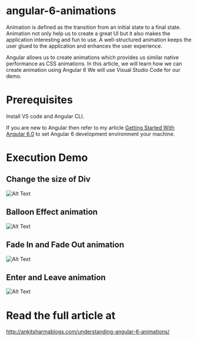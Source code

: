 # angular-6-animations
Animation is defined as the transition from an initial state to a final state. Animation not only help us to create a great UI but it also makes the application interesting and fun to use. A well-structured animation keeps the user glued to the application and enhances the user experience.

Angular allows us to create animations which provides us similar native performance as CSS animations. In this article, we will learn how we can create animation using Angular 6
We will use Visual Studio Code for our demo.
# Prerequisites
Install VS code and Angular CLI.

If you are new to Angular then refer to my article [Getting Started With Angular 6.0](http://ankitsharmablogs.com/getting-started-with-angular-6-0/) to set Angular 6 development environment your machine.
# Execution Demo
## Change the size of Div
![Alt Text](http://ankitsharmablogs.com/wp-content/uploads/2018/09/ChangeSize.gif)
## Balloon Effect animation
![Alt Text](http://ankitsharmablogs.com/wp-content/uploads/2018/09/BalloonEffect.gif)
## Fade In and Fade Out animation
![Alt Text](http://ankitsharmablogs.com/wp-content/uploads/2018/09/FadeInOut.gif)
## Enter and Leave animation
![Alt Text](http://ankitsharmablogs.com/wp-content/uploads/2018/09/EnterLeave.gif)
# Read the full article at

http://ankitsharmablogs.com/understanding-angular-6-animations/
